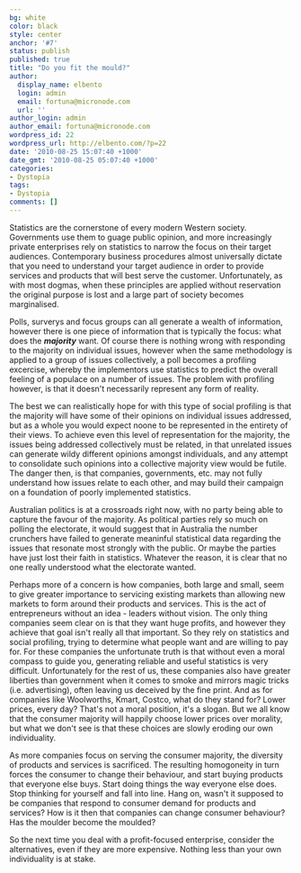 ```yaml
---
bg: white
color: black
style: center
anchor: '#7'
status: publish
published: true
title: "Do you fit the mould?"
author:
  display_name: elbento
  login: admin
  email: fortuna@micronode.com
  url: ''
author_login: admin
author_email: fortuna@micronode.com
wordpress_id: 22
wordpress_url: http://elbento.com/?p=22
date: '2010-08-25 15:07:40 +1000'
date_gmt: '2010-08-25 05:07:40 +1000'
categories:
- Dystopia
tags:
- Dystopia
comments: []
---
```


Statistics are the cornerstone of every modern Western society. Governments use them to guage public opinion, and more increasingly private enterprises rely on statistics to narrow the focus on their target audiences. Contemporary business procedures almost universally dictate that you need to understand your target audience in order to provide services and products that will best serve the customer. Unfortunately, as with most dogmas, when these principles are applied without reservation the original purpose is lost and a large part of society becomes marginalised.

Polls, surverys and focus groups can all generate a wealth of information, however there is one piece of information that is typically the focus: what does the **_majority_** want. Of course there is nothing wrong with responding to the majority on individual issues, however when the same methodology is applied to a group of issues collectively, a poll becomes a profiling excercise, whereby the implementors use statistics to predict the overall feeling of a populace on a number of issues. The problem with profiling however, is that it doesn't necessarily represent any form of reality.

The best we can realistically hope for with this type of social profiling is that the majority will have some of their opinions on individual issues addressed, but as a whole you would expect noone to be represented in the entirety of their views. To achieve even this level of representation for the majority, the issues being addressed collectively must be related, in that unrelated issues can generate wildy different opinions amongst individuals, and any attempt to consolidate such opinions into a collective majority view would be futile. The danger then, is that companies, governments, etc. may not fully understand how issues relate to each other, and may build their campaign on a foundation of poorly implemented statistics.

Australian politics is at a crossroads right now, with no party being able to capture the favour of the majority. As political parties rely so much on polling the electorate, it would suggest that in Australia the number crunchers have failed to generate meaninful statistical data regarding the issues that resonate most strongly with the public.  Or maybe the parties have just lost their faith in statistics. Whatever the reason, it is clear that no one really understood what the electorate wanted.

Perhaps more of a concern is how companies, both large and small, seem to give greater importance to servicing existing markets than allowing new markets to form around their products and services. This is the act of entrepreneurs without an idea - leaders without vision. The only thing companies seem clear on is that they want huge profits, and however they achieve that goal isn't really all that important. So they rely on statistics and social profiling, trying to determine what people want and are willing to pay for. For these companies the unfortunate truth is that without even a moral compass to guide you, generating reliable and useful statistics is very difficult. Unfortunately for the rest of us, these companies also have greater liberties than government when it comes to smoke and mirrors magic tricks (i.e. advertising), often leaving us deceived by the fine print. And as for companies like Woolworths, Kmart, Costco, what do they stand for? Lower prices, every day? That's not a moral position, it's a slogan. But we all know that the consumer majority will happily choose lower prices over morality, but what we don't see is that these choices are slowly eroding our own individuality.

As more companies focus on serving the consumer majority, the diversity of products and services is sacrificed. The resulting homogoneity in turn forces the consumer to change their behaviour, and start buying products that everyone else buys. Start doing things the way everyone else does. Stop thinking for yourself and fall into line. Hang on, wasn't it supposed to be companies that respond to consumer demand for products and services? How is it then that companies can change consumer behaviour? Has the moulder become the moulded?

So the next time you deal with a profit-focused enterprise, consider the alternatives, even if they are more expensive. Nothing less than your own individuality is at stake.
